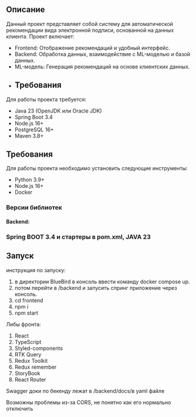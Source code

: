 ## Описание
Данный проект представляет собой систему для автоматической рекомендации вида электронной подписи, основанной на данных клиента. Проект включает:
- Frontend: Отображение рекомендаций и удобный интерфейс.
- Backend: Обработка данных, взаимодействие с ML-моделью и базой данных.
- ML-модель: Генерация рекомендаций на основе клиентских данных.
- ## Требования
Для работы проекта требуется:
- Java 23 (OpenJDK или Oracle JDK)
- Spring Boot 3.4
- Node.js 16+
- PostgreSQL 16+
- Maven 3.8+
## Требования
Для работы проекта необходимо установить следующие инструменты:
- Python 3.9+
- Node.js 16+
- Docker

### Версии библиотек
#### Backend:
### Spring BOOT 3.4 и стартеры в pom.xml, JAVA 23

## Запуск
инструкция по запуску:
1. в директории BlueBird в консоль ввести команду docker compose up.
2. потом перейти в /backend и запусить спринг приложение через консоль.
3. cd frontend
4. npm i
5. npm start

Либы фронта:
1. React
2. TypeScript
3. Styled-components
4. RTK Query
6. Redux Toolkit
7. Redux remember
8. StoryBook
9. React Router

Swagger доки по бекенду лежат в /backend/docs/в yaml файле

Возможны проблемы из-за CORS, не понятно как его нормально отключить